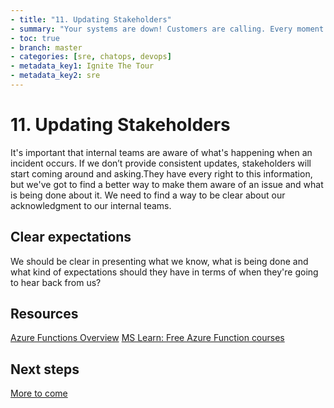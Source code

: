 ```yaml
---
- title: "11. Updating Stakeholders"
- summary: "Your systems are down! Customers are calling. Every moment counts. What do you do?"
- toc: true
- branch: master
- categories: [sre, chatops, devops]
- metadata_key1: Ignite The Tour
- metadata_key2: sre
---
```


# 11. Updating Stakeholders

It's important that internal teams are aware of what's happening when an incident occurs. If we don’t provide consistent updates, stakeholders will start coming around and asking.They have every right to this information, but we've got to find a better way to make them aware of an issue and what is being done about it. We need to find a way to be clear about our acknowledgment to our internal teams.

## Clear expectations

We should be clear in presenting what we know, what is being done and what kind of expectations should they have in terms of when they're going to hear back from us?

## Resources

[Azure Functions Overview](https://docs.microsoft.com/en-us/azure/azure-functions/functions-overview)
[MS Learn: Free Azure Function courses](https://docs.microsoft.com/en-us/learn/browse/?term=functions)

## Next steps

[More to come](/fastpages)